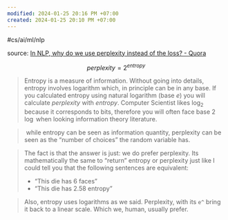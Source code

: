 ```yaml
---
modified: 2024-01-25 20:16 PM +07:00
created: 2024-01-25 20:10 PM +07:00
---
```

#cs/ai/ml/nlp 

source: [In NLP, why do we use perplexity instead of the loss? - Quora](https://www.quora.com/In-NLP-why-do-we-use-perplexity-instead-of-the-loss)

$$
perplexity = 2^{entropy}
$$
>Entropy is a measure of information. Without going into details, entropy involves logarithm which, in principle can be in any base. If you calculated entropy using natural logarithm (base $e$) you will calculate $perplexity$ with $entropy$. Computer Scientist likes $\log_2$ because it corresponds to bits, therefore you will often face base 2 $\log$ when looking information theory literature.

>  while entropy can be seen as information quantity, perplexity can be seen as the “number of choices” the random variable has.

>The fact is that the answer is just: we do prefer perplexity. Its mathematically the same to “return” entropy or perplexity just like I could tell you that the following sentences are equivalent:
>- “This die has 6 faces”
>- “This die has 2.58 entropy”

>Also, entropy uses logarithms as we said. Perplexity, with its `e^` bring it back to a linear scale. Which we, human, usually prefer.